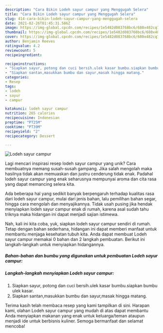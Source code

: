 ```yaml
---
description: "Cara Bikin Lodeh sayur campur yang Menggugah Selera"
title: "Cara Bikin Lodeh sayur campur yang Menggugah Selera"
slug: 414-cara-bikin-lodeh-sayur-campur-yang-menggugah-selera
date: 2021-02-26T01:45:31.586Z
image: https://img-global.cpcdn.com/recipes/1e5482d083768bc6/680x482cq70/lodeh-sayur-campur-foto-resep-utama.jpg
thumbnail: https://img-global.cpcdn.com/recipes/1e5482d083768bc6/680x482cq70/lodeh-sayur-campur-foto-resep-utama.jpg
cover: https://img-global.cpcdn.com/recipes/1e5482d083768bc6/680x482cq70/lodeh-sayur-campur-foto-resep-utama.jpg
author: Benjamin Reeves
ratingvalue: 4.2
reviewcount: 5
recipeingredient:

recipeinstructions:
- "Siapkan sayur, potong dan cuci bersih.ulek kasar bumbu.siapkan bumbu ulek kasar."
- "Siapkan santan,masukkan bumbu dan sayur,masak hingga matang."
categories:
- Resep
tags:
- lodeh
- sayur
- campur

katakunci: lodeh sayur campur 
nutrition: 265 calories
recipecuisine: Indonesian
preptime: "PT25M"
cooktime: "PT39M"
recipeyield: "2"
recipecategory: Dessert

---
```



![Lodeh sayur campur](https://img-global.cpcdn.com/recipes/1e5482d083768bc6/680x482cq70/lodeh-sayur-campur-foto-resep-utama.jpg)

Lagi mencari inspirasi resep lodeh sayur campur yang unik? Cara membuatnya memang susah-susah gampang. Jika salah mengolah maka hasilnya tidak akan memuaskan dan justru cenderung tidak enak. Padahal lodeh sayur campur yang enak seharusnya mempunyai aroma dan cita rasa yang dapat memancing selera kita.

Ada beberapa hal yang sedikit banyak berpengaruh terhadap kualitas rasa dari lodeh sayur campur, mulai dari jenis bahan, lalu pemilihan bahan segar, hingga cara mengolah dan menyajikannya. Tidak usah pusing jika hendak menyiapkan lodeh sayur campur enak di rumah, karena asal sudah tahu triknya maka hidangan ini dapat menjadi sajian istimewa.




Nah, kali ini kita coba, yuk, siapkan lodeh sayur campur sendiri di rumah. Tetap dengan bahan sederhana, hidangan ini dapat memberi manfaat untuk membantu menjaga kesehatan tubuh kita. Anda dapat membuat Lodeh sayur campur memakai 0 bahan dan 2 langkah pembuatan. Berikut ini langkah-langkah untuk menyiapkan hidangannya.

<!--inarticleads1-->

##### Bahan-bahan dan bumbu yang digunakan untuk pembuatan Lodeh sayur campur:





<!--inarticleads2-->

##### Langkah-langkah menyiapkan Lodeh sayur campur:

1. Siapkan sayur, potong dan cuci bersih.ulek kasar bumbu.siapkan bumbu ulek kasar.
1. Siapkan santan,masukkan bumbu dan sayur,masak hingga matang.




Terima kasih telah membaca resep yang kami tampilkan di sini. Harapan kami, olahan Lodeh sayur campur yang mudah di atas dapat membantu Anda menyiapkan makanan yang enak untuk keluarga/teman ataupun menjadi ide untuk berbisnis kuliner. Semoga bermanfaat dan selamat mencoba!
